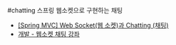 #chatting
스프링 웹소켓으로 구현하는 채팅

- [[Spring MVC] Web Socket(웹 소켓)과 Chatting (채팅)](https://dev-gorany.tistory.com/3)
- [개발 - 웹소켓 채팅 강좌](https://dalili.tistory.com/category/개발%20-%20웹소켓%20채팅%20강좌)